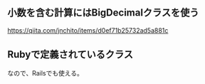 ## 小数を含む計算にはBigDecimalクラスを使う

https://qiita.com/jnchito/items/d0ef71b25732ad5a881c

## Rubyで定義されているクラス

なので、Railsでも使える。
